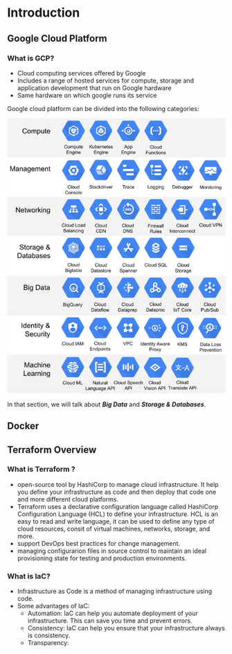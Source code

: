 # Introduction 

## Google Cloud Platform 

### What is GCP?

* Cloud computing services offered by Google
* Includes a range of hosted services for compute, storage and application development that run on Google hardware
* Same hardware on which google runs its service

Google cloud platform can be divided into the following categories:

!['GCP'](./img/glp.png)

In that section, we will talk about ***Big Data*** and ***Storage & Databases***.

## Docker






## Terraform Overview

### What is Terraform ?

* open-source tool by HashiCorp to manage cloud infrastructure. It help you define your infrastructure as code and then deploy that code one and more different cloud platforms.
* Terraform uses a declarative configuration language called HashiCorp Configuration Language (HCL) to define your infrastructure. HCL is an easy to read and write language, it can be used to define any type of cloud resources, consit of virtual machines, networks, storage, and more. 
* support DevOps best practices for change management.
* managing configurarion files in source control to maintain an ideal provisioning state for testing and production environments. 

### What is IaC?

* Infrastructure as Code is a method of managing infrastructure using code. 
* Some advantages of IaC:
  * Automation: IaC can help you automate deployment of your infrastructure. This can save you time and prevent errors.
  * Consistency: IaC can help you ensure that your infrastructure always is consistency.
  * Transparency: 